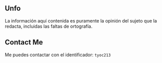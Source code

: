## Unfo

La información aquí contenida es puramente la opinión del sujeto que la redacta, incluidas las faltas de ortografía.

## Contact Me

Me puedes contactar con el identificador: `tyoc213`

[title: About]: /
[order: 20]: /
